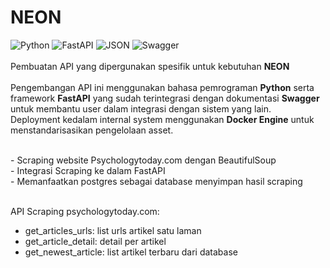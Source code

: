 # NEON

  ![Python](https://img.shields.io/badge/Python-v3.8-3776AB.svg?style=flat-square&logo=python) ![FastAPI](https://img.shields.io/badge/FastAPI-v0.63.0-009688.svg?style=flat-square&logo=fastAPI) ![JSON](https://img.shields.io/badge/JSON-latest-000000.svg?style=flat-square&logo=json) ![Swagger](https://img.shields.io/badge/Swagger-latest-85EA2D.svg?style=flat-square&logo=swagger)
<br/>
<br/>
Pembuatan API yang dipergunakan spesifik untuk kebutuhan **NEON**<br/>
<br/>
Pengembangan API ini menggunakan bahasa pemrograman **Python** serta framework **FastAPI** yang sudah terintegrasi dengan dokumentasi **Swagger** untuk membantu user dalam integrasi dengan sistem yang lain.
<br/>
Deployment kedalam internal system menggunakan **Docker Engine** untuk menstandarisasikan pengelolaan asset.
<br/>

<br>
- Scraping website Psychologytoday.com dengan BeautifulSoup<br/>
- Integrasi Scraping ke dalam FastAPI<br/>
- Memanfaatkan postgres sebagai database menyimpan hasil scraping <br/>
<br/>

API Scraping psychologytoday.com:<br/>
- get_articles_urls: list urls artikel satu laman <br/>
- get_article_detail: detail per artikel <br/>
- get_newest_article: list artikel terbaru dari database <br/>